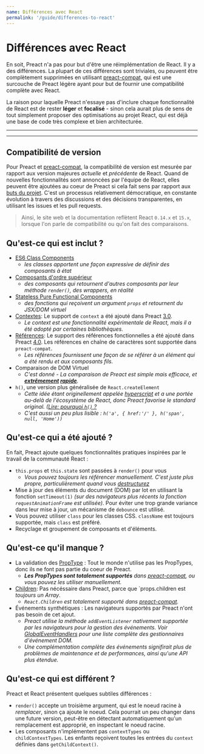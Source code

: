 ```yaml
---
name: Différences avec React
permalink: '/guide/differences-to-react'
---
```


# Différences avec React

En soit, Preact n'a pas pour but d'être une réimplémentation de React. Il y a des différences. La plupart de ces différences sont triviales, ou peuvent être complètement supprimées en utilisant [preact-compat], qui est une surcouche de Preact légère ayant pour but de fournir une compatibilité complète avec React.

La raison pour laquelle Preact n'essaye pas d'inclure chaque fonctionnalité de React est de rester **léger** et **focalisé** - sinon cela aurait plus de sens de tout simplement proposer des optimisations au projet React, qui est déjà une base de code très complexe et bien architecturée.

---

<div><toc></toc></div>

---

## Compatibilité de version

Pour Preact et [preact-compat], la compatibilité de version est mesurée par rapport aux version majeures _actuelle_ et _précédente_ de React. Quand de nouvelles fonctionnalités sont annoncées par l'équipe de React, elles peuvent être ajoutées au coeur de Preact si cela fait sens par rapport aux [buts du projet]. C'est un processus relativement démocratique, en constante évolution à travers des discussions et des décisions transparentes, en utilisant les issues et les pull requests.

> Ainsi, le site web et la documentation reflètent React `0.14.x` et `15.x`, lorsque l'on parle de compatibilité ou qu'on fait des comparaisons.

## Qu'est-ce qui est inclut ?

- [ES6 Class Components]
    - _les classes apportent une façon expressive de définir des composants à état_
- [Composants d'ordre supérieur]  
    - _des composants qui retournent d'autres composants par leur méthode `render()`, des wrappers, en réalité_
- [Stateless Pure Functional Components]  
    - _des fonctions qui reçoivent un argument `props` et retournent du JSX/DOM virtuel_
- [Contextes]: Le support de `context` a été ajouté dans Preact [3.0].
    - _Le context est une fonctionnalité expérimentale de React, mais il a été adopté par certaines bibliothèques._
- [Références]: Le support des références fonctionnelles a été ajouté dans Preact [4.0]. Les références en chaîne de caractères sont supportée dans `preact-compat`.
    - _Les références fournissent une façon de se référer à un élément qui a été rendu et aux composants fils._
- Comparaison de DOM Virtuel
    - _C'est donné - La comparaison de Preact est simple mais efficace, et **[extrêmement](http://developit.github.io/js-repaint-perfs/) [rapide](https://localvoid.github.io/uibench/)**._
- `h()`, une version plus généralisée de `React.createElement`
    - _Cette idée étant originellement appelée [hyperscript] et a une portée au-delà de l'écosystème de React, donc Preact favorise le standard original. ([Lire: pourquoi `h()` ?](http://jasonformat.com/wtf-is-jsx)_
    - _C'est aussi un peu plus lisible : `h('a', { href:'/' }, h('span', null, 'Home'))`_


## Qu'est-ce qui a été ajouté ?

En fait, Preact ajoute quelques fonctionnalités pratiques inspirées par le travail de la communauté React :

- `this.props` et `this.state` sont passées à `render()` pour vous
    - _Vous pouvez toujours les référencer manuellement. C'est juste plus propre, particulièrement quand vous [destructurez]_
- Mise à jour des éléments du document (DOM) par lot en utilisant la fonction `setTimeout(1)` _(sur des navigateurs plus récents la fonction `requestAnimationFrame` est utilisée)_. Pour éviter une trop grande variance dans leur mise à jour, un mécanisme de `debounce` est utilisé.
- Vous pouvez utiliser `class` pour les classes CSS. `className` est toujours supportée, mais `class` est préféré.
- Recyclage et groupement de composants et d'éléments.


## Qu'est-ce qu'il manque ?

- La validation des [PropType] : Tout le monde n'utilise pas les PropTypes, donc ils ne font pas partie du coeur de Preact.
    - _**Les PropTypes sont totalement supportés** dans [preact-compat], ou vous pouvez les utiliser manuellement._
- [Children]: Pas nécéssaire dans Preact, parce que `props.children est _toujours un Array_.
    - _`React.Children` est totalement supporté dans [preact-compat]._
- Événements synthétiques : Les navigateurs supportés par Preact n'ont pas besoin de cet ajout.
    - _Preact utilise la méthode `addEventListener` nativement supportée par les navigateurs pour la gestion des événements. Voir [GlobalEventHandlers] pour une liste complète des gestionnaires d'événement DOM._
    - _Une complémentation complète des événements signifirait plus de problèmes de maintenance et de performances, ainsi qu'une API plus étendue._


## Qu'est-ce qui est différent ?

Preact et React présentent quelques subtiles différences :

- `render()` accepte un troisième argument, qui est le noeud racine à _remplacer_, sinon ça ajoute le noeud. Cela pourrait un peu changer dans une future version, peut-être en détectant automatiquement qu'un remplacement est approprié, en inspectant le noeud racine.
- Les composants n'implémentent pas `contextTypes` ou `childContextTypes`. Les enfants reçoivent toutes les entrées du `context` définies dans `getChildContext()`.

[buts du projet]: /about/project-goals
[hyperscript]: https://github.com/dominictarr/hyperscript
[3.0]: https://github.com/developit/preact/milestones/3.0
[4.0]: https://github.com/developit/preact/milestones/4.0
[preact-compat]: https://github.com/developit/preact-compat
[PropType]: https://github.com/developit/proptypes
[Contextes]: https://facebook.github.io/react/docs/context.html
[Références]: https://facebook.github.io/react/docs/more-about-refs.html
[Children]: https://facebook.github.io/react/docs/top-level-api.html#react.children
[GlobalEventHandlers]: https://developer.mozilla.org/en-US/docs/Web/API/GlobalEventHandlers
[ES6 Class Components]: https://facebook.github.io/react/docs/reusable-components.html#es6-classes
[Composants d'ordre supérieur]: https://medium.com/@dan_abramov/mixins-are-dead-long-live-higher-order-components-94a0d2f9e750
[Stateless Pure Functional Components]: https://facebook.github.io/react/docs/reusable-components.html#stateless-functions
[destructurez]: http://www.2ality.com/2015/01/es6-destructuring.html
[Linked State]: /guide/linked-state
